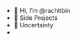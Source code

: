 - 👋 Hi, I’m @rachitbin
- 👀 Side Projects 
- 🌱 Uncertainty 
- 

<!---
rachitbin/rachitbin is a ✨ special ✨ repository because its `README.md` (this file) appears on your GitHub profile.
You can click the Preview link to take a look at your changes.
--->

